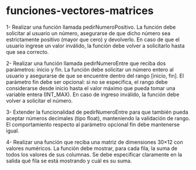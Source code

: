 # funciones-vectores-matrices
1- Realizar una función llamada pedirNumeroPositivo.
La función debe solicitar al usuario un número, asegurarse de que dicho número sea estrictamente positivo (mayor que cero) y devolverlo. En caso de que el usuario ingrese un valor inválido, la función debe volver a solicitarlo hasta que sea correcto.


2- Realizar una función llamada pedirNumeroEntre que reciba dos parámetros: inicio y fin.
La función debe solicitar un número entero al usuario y asegurarse de que se encuentre dentro del rango [inicio, fin].
El parámetro fin debe ser opcional: si no se especifica, el rango debe considerarse desde inicio hasta el valor máximo que pueda tomar una variable entera (INT_MAX).
En caso de ingreso inválido, la función debe volver a solicitar el número.


3- Extender la funcionalidad de pedirNumeroEntre para que también pueda aceptar números decimales (tipo float), manteniendo la validación de rango.
El comportamiento respecto al parámetro opcional fin debe mantenerse igual.


4- Realizar una función que reciba una matriz de dimensiones 30×12 con valores numéricos.
La función debe mostrar, para cada fila, la suma de todos los valores de sus columnas.
Se debe especificar claramente en la salida qué fila se está mostrando y cuál es su suma.

